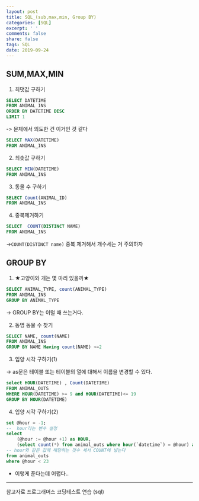 ```yaml
---
layout: post
title: SQL_(sub,max,min, Group BY)
categories: [SQL]
excerpt: ' '
comments: false
share: false
tags: SQL
date: 2019-09-24
---
```


## SUM,MAX,MIN

1. 최댓값 구하기

```sql
SELECT DATETIME
FROM ANIMAL_INS
ORDER BY DATETIME DESC
LIMIT 1
```

-> 문제에서 의도한 건 이거인 것 같다

```sql
SELECT MAX(DATETIME)
FROM ANIMAL_INS
```

2. 최솟값 구하기

```sql
SELECT MIN(DATETIME)
FROM ANIMAL_INS
```

3. 동물 수 구하기

```sql
SELECT Count(ANIMAL_ID)
FROM ANIMAL_INS
```

4. 중복제거하기

```sql
SELECT  COUNT(DISTINCT NAME)
FROM ANIMAL_INS
```

->`COUNT(DISTINCT name)`
중복 제거해서 개수세는 거 주의하자

## GROUP BY

1. ★고양이와 개는 몇 마리 있을까★

```sql
SELECT ANIMAL_TYPE, count(ANIMAL_TYPE)
FROM ANIMAL_INS
GROUP BY ANIMAL_TYPE
```

-> GROUP BY는 이럴 때 쓰는거다.

2. 동명 동물 수 찾기

```sql
SELECT NAME, count(NAME)
FROM ANIMAL_INS
GROUP BY NAME Having count(NAME) >=2
```

3. 입양 시각 구하기(1)

-> as문은 테이블 또는 테이블의 열에 대해서 이름을 변경할 수 있다.

```sql
select HOUR(DATETIME) , Count(DATETIME)
FROM ANIMAL_OUTS
WHERE HOUR(DATETIME) >= 9 and HOUR(DATETIME)<= 19
GROUP BY HOUR(DATETIME)
```

4. 입양 시각 구하기(2)

```sql
set @hour = -1;
--  hour라는 변수 설정
select
    (@hour := @hour +1) as HOUR,
    (select count(*) from animal_outs where hour(`datetime`) = @hour) as `COUNT`
-- hour와 같은 값에 해당하는 갯수 세서 COUNT에 넣는다
from animal_outs
where @hour < 23
```

- 이렇게 푼다는데 어렵다..

---

참고자료
프로그래머스 코딩테스트 연습 (sql)
